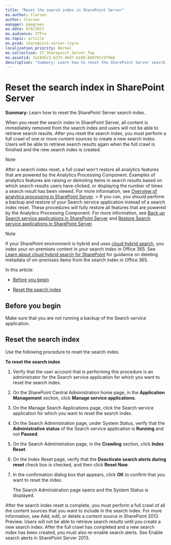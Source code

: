 ```yaml
---
title: "Reset the search index in SharePoint Server"
ms.author: tlarsen
author: tlarsen
manager: pamgreen
ms.date: 9/8/2017
ms.audience: ITPro
ms.topic: article
ms.prod: sharepoint-server-itpro
localization_priority: Normal
ms.collection: IT_Sharepoint_Server_Top
ms.assetid: 7a1835c3-6375-4647-b190-84676fc9f9b0
description: "Summary: Learn how to reset the SharePoint Server search index."
---
```


# Reset the search index in SharePoint Server

 **Summary:** Learn how to reset the SharePoint Server search index. 
  
When you reset the search index in SharePoint Server, all content is immediately removed from the search index and users will not be able to retrieve search results. After you reset the search index, you must perform a full crawl of one or more content sources to create a new search index. Users will be able to retrieve search results again when the full crawl is finished and the new search index is created.
  
> [!NOTE]
> After a search index reset, a full crawl won't restore all analytics features that are powered by the Analytics Processing Component. Examples of analytics features are raising or demoting items in search results based on which search results users have clicked, or displaying the number of times a search result has been viewed. For more information, see [Overview of analytics processing in SharePoint Server](overview-of-analytics-processing.md). > If you can, you should perform a backup and restore of your Search service application instead of a search index reset. These procedures will fully restore all features that are powered by the Analytics Processing Component. For more information, see [Back up Search service applications in SharePoint Server](../administration/back-up-a-search-service-application.md) and [Restore Search service applications in SharePoint Server](../administration/restore-a-search-service-application.md). 
  
> [!NOTE]
> If your SharePoint environment is hybrid and uses [cloud hybrid search](https://support.office.com/en-us/article/Learn-about-cloud-hybrid-search-for-SharePoint-af830951-8ddf-48b2-8340-179c1cc4d291?ui=en-US&amp;rs=en-US&amp;ad=US), you index your on-premises content in your search index in Office 365. See [Learn about cloud hybrid search for SharePoint](https://support.office.com/en-us/article/Learn-about-cloud-hybrid-search-for-SharePoint-af830951-8ddf-48b2-8340-179c1cc4d291?ui=en-US&amp;rs=en-US&amp;ad=US) for guidance on deleting metadata of on-premises items from the search index in Office 365. 
  
In this article:
  
- [Before you begin](#begin)
    
- [Reset the search index](#proc1)
    
## Before you begin
<a name="begin"> </a>

Make sure that you are not running a backup of the Search service application.
  
## Reset the search index
<a name="proc1"> </a>

Use the following procedure to reset the search index.
  
 **To reset the search index**
  
1. Verify that the user account that is performing this procedure is an administrator for the Search service application for which you want to reset the search index.
    
2. On the SharePoint Central Administration home page, in the **Application Management** section, click **Manage service applications**.
    
3. On the Manage Search Applications page, click the Search service application for which you want to reset the search index. 
    
4. On the Search Administration page, under System Status, verify that the **Administrative status** of the Search service application is **Running** and not **Paused**. 
    
5. On the Search Administration page, in the **Crawling** section, click **Index Reset**.
    
6. On the Index Reset page, verify that the **Deactivate search alerts during reset** check box is checked, and then click **Reset Now**.
    
7. In the confirmation dialog box that appears, click **OK** to confirm that you want to reset the index. 
    
    The Search Administration page opens and the System Status is displayed.
    
After the search index reset is complete, you must perform a full crawl of all the content sources that you want to include in the search index. For more information, see Add, edit, or delete a content source in SharePoint 2013 Preview. Users will not be able to retrieve search results until you create a new search index. After the full crawl has completed and a new search index has been created, you must also re-enable search alerts. See Enable search alerts in SharePoint Server 2013.
  

